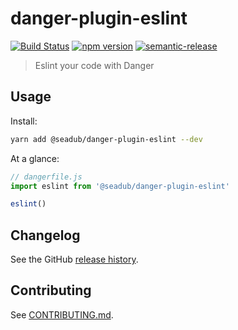 # danger-plugin-eslint

[![Build Status](https://travis-ci.org/danpalmer/danger-plugin-eslint.svg?branch=master)](https://travis-ci.org/danpalmer/danger-plugin-eslint)
[![npm version](https://badge.fury.io/js/danger-plugin-eslint.svg)](https://badge.fury.io/js/danger-plugin-eslint)
[![semantic-release](https://img.shields.io/badge/%20%20%F0%9F%93%A6%F0%9F%9A%80-semantic--release-e10079.svg)](https://github.com/semantic-release/semantic-release)

> Eslint your code with Danger

## Usage

Install:

```sh
yarn add @seadub/danger-plugin-eslint --dev
```

At a glance:

```js
// dangerfile.js
import eslint from '@seadub/danger-plugin-eslint'

eslint()
```
## Changelog

See the GitHub [release history](https://github.com/danpalmer/danger-plugin-eslint/releases).

## Contributing

See [CONTRIBUTING.md](CONTRIBUTING.md).
